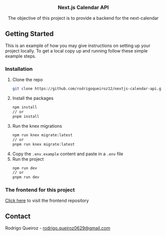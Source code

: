 <h3 align="center">Next.js Calendar API</h3>
<p align="center">The objective of this project is to provide a backend for the next-calendar</p>

## Getting Started

This is an example of how you may give instructions on setting up your project locally.
To get a local copy up and running follow these simple example steps.

### Installation

1. Clone the repo
   ```sh
   git clone https://github.com/rodrigoqueiroz12/nextjs-calendar-api.git
   ```
2. Install the packages
   ```sh
   npm install
   // or
   pnpm install
   ```
3. Run the knex migrations
   ```sh
   npm run knex migrate:latest
   // or
   pnpm run knex migrate:latest
   ````
4. Copy the `.env.example` content and paste in a `.env` file
5. Run the project
   ```sh
   npm run dev
   // or
   pnpm run dev
   ```

### The frontend for this project

[Click here](https://github.com/rodrigoqueiroz12/next-calendar) to visit the frontend repository

## Contact

Rodrigo Queiroz - rodrigo.queiroz0629@gmail.com
